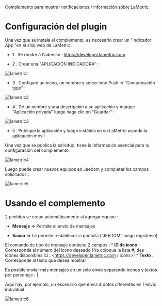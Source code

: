 Complemento para mostrar notificaciones / información sobre
LaMetric.

Configuración del plugin 
=======================

Una vez que se instala el complemento, es necesario crear un "indicador
App "en el sitio web de LaMetric :

-   1 \. Se rendre à l'adresse : <https://developer.lametric.com>

-   2 \. Crear una "APLICACIÓN INDICADORA" :

![lametric1](../images/lametric1.png)

-   3 \. Configure un icono, un nombre y seleccione Push in "Comunicación
    type" :

![lametric2](../images/lametric2.png)

-   4 \. Dé un nombre y una descripción a su aplicación y marque "Aplicación privada"
    luego haga clic en "Guardar" :

![lametric3](../images/lametric3.png)

-   5 \. Publique la aplicación y luego instálela en su LaMetric usando
    la aplicación móvil.

Una vez que se publica la solicitud, tiene la información
esencial para la configuración del complemento.

![lametric4](../images/lametric4.png)

Luego puede crear nuevos equipos en Jeedom y completar
los campos solicitados :

![lametric5](../images/lametric5.png)

Usando el complemento 
=====================

2 pedidos se crean automáticamente al agregar equipo
:

-   **Mensaje** ⇒ Permite el envío de mensajes

-   **Vaciar** ⇒ Le permite restablecer la pantalla ("JEEDOM"
    luego regístrese)

El comando de tipo de mensaje contiene 2 campos : \* **ID de icono** :
Corresponde al número del icono deseado (No coloque la lista \#;
des icônes disponibles ici : <https://developer.lametric.com / icons>) \*
**Texto** : Corresponde al texto que desea mostrar

Es posible enviar más mensajes en un solo envío separando
iconos y textos por personaje : **|**

Aquí hay, por ejemplo, un escenario que envía 4 datos diferentes en 1
envío individual :

![lametric6](../images/lametric6.png)
